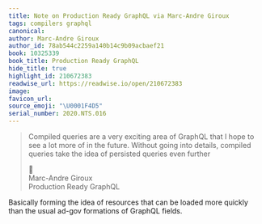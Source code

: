 ```yaml
---
title: Note on Production Ready GraphQL via Marc-Andre Giroux
tags: compilers graphql
canonical:
author: Marc-Andre Giroux
author_id: 78ab544c2259a140b14c9b09acbaef21
book: 10325339
book_title: Production Ready GraphQL
hide_title: true
highlight_id: 210672383
readwise_url: https://readwise.io/open/210672383
image:
favicon_url:
source_emoji: "\U0001F4D5"
serial_number: 2020.NTS.016
---
```

> Compiled queries are a very exciting area of GraphQL that I hope to see a lot more of in the future. Without going into details, compiled queries take the idea of persisted queries even further
> <div class="quoteback-footer"><div class="quoteback-avatar"><span class="mini-emoji"> 📕</span></div><div class="quoteback-metadata"><div class="metadata-inner"><span style="display:none">FROM:</span><div aria-label="Marc-Andre Giroux" class="quoteback-author"> Marc-Andre Giroux</div><div aria-label="Production Ready GraphQL" class="quoteback-title"> Production Ready GraphQL</div></div></div></div>

Basically forming the idea of resources that can be loaded more quickly than the usual ad-gov formations of GraphQL fields.
